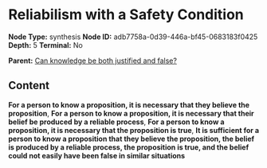 # Reliabilism with a Safety Condition

**Node Type:** synthesis
**Node ID:** adb7758a-0d39-446a-bf45-0683183f0425
**Depth:** 5
**Terminal:** No

**Parent:** [Can knowledge be both justified and false?](can-knowledge-be-both-justified-and-false-antithesis-c8c367ec-2e4a-471b-9f8a-9baf5e498dba.md)

## Content

**For a person to know a proposition, it is necessary that they believe the proposition**, **For a person to know a proposition, it is necessary that their belief be produced by a reliable process**, **For a person to know a proposition, it is necessary that the proposition is true**, **It is sufficient for a person to know a proposition that they believe the proposition, the belief is produced by a reliable process, the proposition is true, and the belief could not easily have been false in similar situations**
